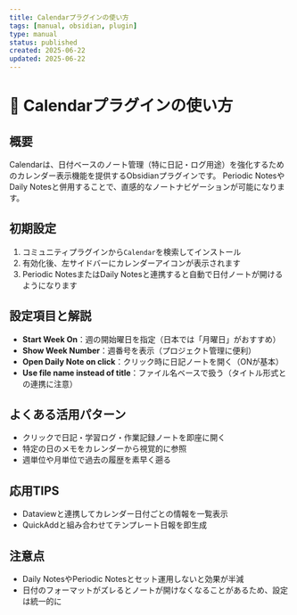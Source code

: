 ```yaml
---
title: Calendarプラグインの使い方
tags: [manual, obsidian, plugin]
type: manual
status: published
created: 2025-06-22
updated: 2025-06-22
---
```


# 📅 Calendarプラグインの使い方

## 概要
Calendarは、日付ベースのノート管理（特に日記・ログ用途）を強化するためのカレンダー表示機能を提供するObsidianプラグインです。
Periodic NotesやDaily Notesと併用することで、直感的なノートナビゲーションが可能になります。

## 初期設定
1. コミュニティプラグインから`Calendar`を検索してインストール
2. 有効化後、左サイドバーにカレンダーアイコンが表示されます
3. Periodic NotesまたはDaily Notesと連携すると自動で日付ノートが開けるようになります

## 設定項目と解説
- **Start Week On**：週の開始曜日を指定（日本では「月曜日」がおすすめ）
- **Show Week Number**：週番号を表示（プロジェクト管理に便利）
- **Open Daily Note on click**：クリック時に日記ノートを開く（ONが基本）
- **Use file name instead of title**：ファイル名ベースで扱う（タイトル形式との連携に注意）

## よくある活用パターン
- クリックで日記・学習ログ・作業記録ノートを即座に開く
- 特定の日のメモをカレンダーから視覚的に参照
- 週単位や月単位で過去の履歴を素早く遡る

## 応用TIPS
- Dataviewと連携してカレンダー日付ごとの情報を一覧表示
- QuickAddと組み合わせてテンプレート日報を即生成

## 注意点
- Daily NotesやPeriodic Notesとセット運用しないと効果が半減
- 日付のフォーマットがズレるとノートが開けなくなることがあるため、設定は統一的に

